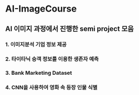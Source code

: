 # AI-ImageCourse

## AI 이미지 과정에서 진행한 semi project 모음

### 1. 이미지분석 기업 정보 제공
### 2. 타이타닉 승객 정보를 이용한 생존자 예측
### 3. Bank Marketing Dataset
### 4. CNN을 사용하여 영화 속 등장 인물 식별

